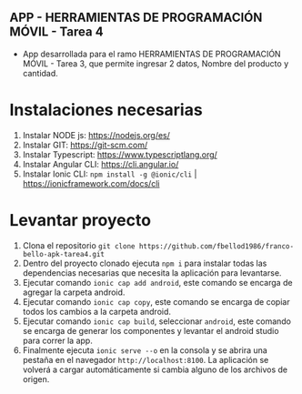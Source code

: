 ## APP - HERRAMIENTAS DE PROGRAMACIÓN MÓVIL - Tarea 4

- App desarrollada para el ramo HERRAMIENTAS DE PROGRAMACIÓN MÓVIL - Tarea 3, que permite ingresar 2 datos, Nombre del producto y cantidad.


# Instalaciones necesarias

1. Instalar NODE js: https://nodejs.org/es/
2. Instalar GIT: https://git-scm.com/
3. Instalar Typescript: https://www.typescriptlang.org/
4. Instalar Angular CLI: https://cli.angular.io/
5. Instalar Ionic CLI: `npm install -g @ionic/cli` | https://ionicframework.com/docs/cli

# Levantar proyecto

1. Clona el repositorio `git clone https://github.com/fbellod1986/franco-bello-apk-tarea4.git`
2. Dentro del proyecto clonado ejecuta `npm i` para instalar todas las dependencias necesarias que necesita la aplicación para levantarse.
3. Ejecutar comando `ionic cap add android`, este comando se encarga de agregar la carpeta android.
4. Ejecutar comando `ionic cap copy`, este comando se encarga de copiar todos los cambios a la carpeta android.
5. Ejecutar comando `ionic cap build`, seleccionar `android`, este comando se encarga de generar los componentes y levantar el android studio para correr la app.
3. Finalmente ejecuta `ionic serve --o` en la consola y se abrira una pestaña en el navegador `http://localhost:8100`. La aplicación se volverá a cargar automáticamente si cambia alguno de los archivos de origen.